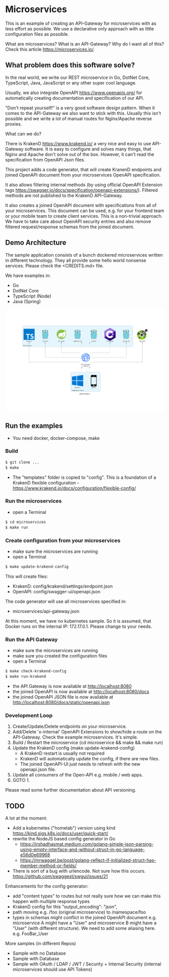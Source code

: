 # Microservices

This is an example of creating an API-Gateway for microservices with as less effort as possible. We use a declarative only approach with as little configuration files as possible.

What are microservices? What is an API-Gateway? Why do I want all of this? Check this article <https://microservices.io/>.

## What problem does this software solve?

In the real world, we write our REST microservice in Go, DotNet Core, TypeScript, Java, JavaScript or any other super cool language.

Usually, we also integrate OpenAPI <https://www.openapis.org/> for automatically creating documentation and specification of our API.

"Don't repeat yourself!" is a very good software design pattern. When it comes to the API-Gateway we also want to stick with this. Usually this isn't possible and we write a lot of manual routes for Nginx/Apache reverse proxies.

What can we do?

There is KrakenD <https://www.krakend.io/> a very nice and easy to use API-Gateway software. It is easy to configure and solves many things, that Nginx and Apache don't solve out of the box. However, it can't read the specification from OpenAPI Json files.

This project adds a code generator, that will create KranenD endpoints and joined OpenAPI document from your microservices OpenAPI specification.

It also allows filtering internal methods (by using official OpenAPI Extension tags <https://swagger.io/docs/specification/openapi-extensions/>). Filtered methods are not published to the KrakenD API-Gateway.

It also creates a joined OpenAPI document with specifications from all of your microservices. This document can be used, e.g. for your frontend team or your mobile team to create client services. This is a non-trivial approach. We have to take care about OpenAPI security entries and also remove filtered request/response schemas from the joined document.

## Demo Architecture

The sample application consists of a bunch dockered microservices written in different technology. They all provide some hello world nonsense services. Please check the <CREDITS.md> file.

We have examples in:

  - Go
  - DotNet Core
  - TypeScript (Node)
  - Java (Spring)

![Architecture](docs/architecture.png)


## Run the examples

  - You need docker, docker-compose, make

### Build
``` bash
$ git clone ...
$ make
```

  - The "templates" folder is copied to "config". This is a foundation of a KrakenD flexible configuration - <https://www.krakend.io/docs/configuration/flexible-config/>

### Run the microservices

  - open a Terminal

``` bash
$ cd microservices
$ make run
```

### Create configuration from your microservices

  - make sure the microservices are running
  - open a Terminal

``` bash
$ make update-krakend-config
```

This will create files:
  - KrakenD: config/krakend/settings/endpoint.json
  - OpenAPI: config/swagger-ui/openapi.json

The code generator will use all microservices specified in:
  - microservices/api-gateway.json

At this moment, we have no kubernetes sample. So it is assumed, that Docker runs on the internal IP: 172.17.0.1. Please change to your needs.

### Run the API Gateway

  - make sure the microservices are running
  - make sure you created the configuration files
  - open a Terminal

``` bash
$ make check-krakend-config
$ make run-krakend
```

  - the API Gateway is now available at <http://localhost:8080>
  - the joined OpenAPI is now available at <http://localhost:8080/docs>
  - the joined OpenAPI JSON file is now available at <http://localhost:8080/docs/static/openapi.json>

### Development Loop

  1. Create/Update/Delete endpoints on your microservice.
  2. Add/Delete 'x-internal' OpenAPI Extensions to show/hide a route on the API-Gateway. Check the example microservices. It's simple.
  3. Build / Restart the microservice (cd microservice && make && make run)
  4. Update the KrakenD config (make update-krakend-config)
     - A KrakenD restart is usually not required
     - KrakenD will automatically update the config, if there are new files.
     - The joined OpenAPI-UI just needs to refresh with the new openapi.json file.
  5. Update all consumers of the Open-API e.g. mobile / web apps.
  6. GOTO 1.

Please read some further documentation about API versioning.

## TODO

A lot at the moment:

  - Add a kubernetes ("homelab") version using kind <https://kind.sigs.k8s.io/docs/user/quick-start/>
  - rewrite the NodeJS based config generator in Go
    - <https://irshadhasmat.medium.com/golang-simple-json-parsing-using-empty-interface-and-without-struct-in-go-language-e56d0e69968>
    - <https://mrwaggel.be/post/golang-reflect-if-initialized-struct-has-member-method-or-fields/>
  - There is sort of a bug with urlencode. Not sure how this occurs. <https://github.com/swaggest/swgui/issues/21>

Enhancements for the config generator:

  - add "content types" to routes but not really sure how we can make this happen with multiple response types
  - KrakenD config for this "output_encoding": "json",
  - path moving e.g. /foo (original microservice) to /namespace/foo
  - types in schemas might conflict in the joined OpenAPI document e.g. microservice A might have a "User" and microservice B might have a "User" (with different structure). We need to add some aliasing here. e.g. FooBar_User


More samples (in different Repos)

  - Sample with no Database
  - Sample with Database
  - Sample with OAuth / LDAP / JWT / Security + Internal Security (internal microservices should use API Tokens)






